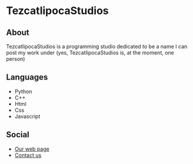 # TezcatlipocaStudios
## About
TezcatlipocaStudios is a programming studio dedicated to be a name I can post my work under (yes, TezcatlipocaStudios is, at the moment, one person)
## Languages
+ Python
+ C++
+ Html
+ Css
+ Javascript
## Social
+ [Our web page](https://sites.google.com/view/tezcatlipocastudios/welcome)
+ [Contact us](https://forms.gle/P7Lx5fSixaDxASz58)
